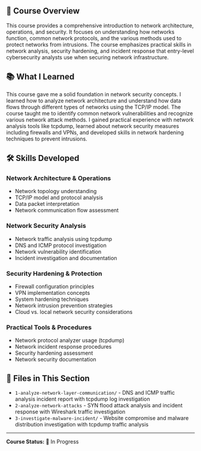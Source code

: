 ## 📖 Course Overview

This course provides a comprehensive introduction to network architecture, operations, and security. It focuses on understanding how networks function, common network protocols, and the various methods used to protect networks from intrusions. The course emphasizes practical skills in network analysis, security hardening, and incident response that entry-level cybersecurity analysts use when securing network infrastructure.

## 📚 What I Learned

This course gave me a solid foundation in network security concepts. I learned how to analyze network architecture and understand how data flows through different types of networks using the TCP/IP model. The course taught me to identify common network vulnerabilities and recognize various network attack methods. I gained practical experience with network analysis tools like tcpdump, learned about network security measures including firewalls and VPNs, and developed skills in network hardening techniques to prevent intrusions.

## 🛠️ Skills Developed

### Network Architecture & Operations

- Network topology understanding
- TCP/IP model and protocol analysis
- Data packet interpretation
- Network communication flow assessment

### Network Security Analysis

- Network traffic analysis using tcpdump
- DNS and ICMP protocol investigation
- Network vulnerability identification
- Incident investigation and documentation

### Security Hardening & Protection

- Firewall configuration principles
- VPN implementation concepts
- System hardening techniques
- Network intrusion prevention strategies
- Cloud vs. local network security considerations

### Practical Tools & Procedures

- Network protocol analyzer usage (tcpdump)
- Network incident response procedures
- Security hardening assessment
- Network security documentation

## 📁 Files in This Section

- `1-analyze-network-layer-communication/` - DNS and ICMP traffic analysis incident report with tcpdump log investigation
- `2-analyze-network-attacks` -  SYN flood attack analysis and incident response with Wireshark traffic investigation
- `3-investigate-malware-incident/` - Website compromise and malware distribution investigation with tcpdump traffic analysis

---

**Course Status:** 🔄 In Progress  